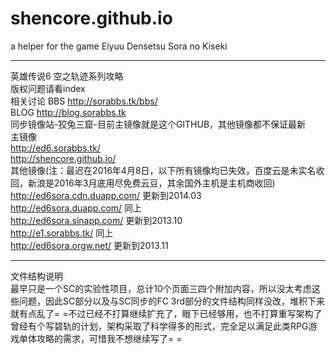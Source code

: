 shencore.github.io
==================

a helper for the game Eiyuu Densetsu Sora no Kiseki

-------------------
英雄传说6 空之轨迹系列攻略<br>
版权问题请看index<br>
相关讨论 BBS http://sorabbs.tk/bbs/<br>
BLOG http://blog.sorabbs.tk<br>
同步镜像站-狡兔三窟-目前主镜像就是这个GITHUB，其他镜像都不保证最新<br>
主镜像 <br>
http://ed6.sorabbs.tk/<br>
http://shencore.github.io/<br>
其他镜像(注：最迟在2016年4月8日，以下所有镜像均已失效，百度云是未实名收回，新浪是2016年3月底用尽免费云豆，其余国外主机是主机商收回)<br>
http://ed6sora.cdn.duapp.com/   更新到2014.03<br>
http://ed6sora.duapp.com/  同上<br>
http://ed6sora.sinapp.com/   更新到2013.10<br>
http://e1.sorabbs.tk/        同上<br>
http://ed6sora.orgw.net/     更新到2013.11<br>


-----------------------
文件结构说明<br>
最早只是一个SC的实验性项目，总计10个页面三四个附加内容，所以没太考虑这些问题，因此SC部分以及与SC同步的FC 3rd部分的文件结构同样没改，堆积下来就有点乱了= =不过已经不打算继续扩充了，眼下已经够用，也不打算重写架构了<br>
曾经有个写碧轨的计划，架构采取了科学得多的形式，完全足以满足此类RPG游戏单体攻略的需求，可惜我不想继续写了= =
